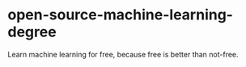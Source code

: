# open-source-machine-learning-degree
Learn machine learning for free, because free is better than not-free.

